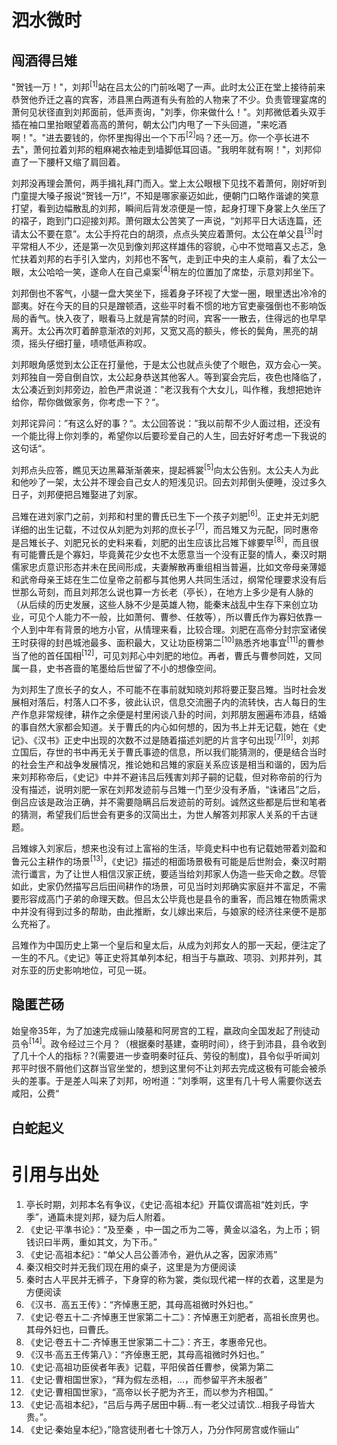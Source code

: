 # 泗水微时

## 闯酒得吕雉

"贺钱一万！"，刘邦<sup>[1]</sup>站在吕太公的门前吆喝了一声。此时太公正在堂上接待前来恭贺他乔迁之喜的宾客，沛县黑白两道有头有脸的人物来了不少。负责管理宴席的萧何见状径直到刘邦面前，低声责询，"刘季，你来做什么！"。刘邦微低着头双手插在袖口里抬眼望着高高的萧何，朝太公门内甩了一下头回道，"来吃酒啊！"。"进去要钱的，你怀里掏得出一个下币<sup>[2]</sup>吗？还一万。你一个亭长进不去"，萧何拉着刘邦的粗麻褐衣袖走到墙脚低耳回语。"我明年就有啊！"，刘邦仰直了一下腰杆又缩了肩回着。

刘邦没再理会萧何，两手揖礼拜门而入。堂上太公眼根下见找不着萧何，刚好听到门童提大嗓子报说“贺钱一万!”，不知是哪家豪迈如此，便朝门口略作谐谑的笑意打望，看到边幅散乱的刘邦，瞬间后背发凉便是一惊，起身打理下身裳上久坐压了的褶子，跑到门口迎接刘邦。萧何跟太公苦笑了一声说，“刘邦平日大话连篇，还请太公不要在意”。太公手捋花白的胡须，点点头笑应着萧何。太公在单父县<sup>[3]</sup>时平常相人不少，还是第一次见到像刘邦这样雄伟的容貌，心中不觉暗喜又忐忑，急忙扶着刘邦的右手引入堂内，刘邦也不客气，走到正中央的主人桌前，看了太公一眼，太公哈哈一笑，遂命人在自己桌案<sup>[4]</sup>稍左的位置加了席垫，示意刘邦坐下。

刘邦倒也不客气，小腿一盘大笑坐下，摇着身子环视了大堂一圈，眼里透出冷冷的鄙夷。好在今天的目的只是蹭顿酒，这些平时看不惯的地方官吏豪强倒也不影响饭局的香气。快入夜了，眼看马上就是宵禁的时间，宾客一一散去，住得远的也早早离开。太公再次盯着醉意渐浓的刘邦，又宽又高的额头，修长的鬓角，黑亮的胡须，摇头仔细打量，啧啧低声称叹。

刘邦眼角感觉到太公正在打量他，于是太公也就点头使了个眼色，双方会心一笑。刘邦独自一旁自倒自饮，太公起身恭送其他客人。等到宴会完后，夜色也降临了，太公凑近到刘邦旁边，脸色严肃说道：”老汉我有个大女儿，叫作稚，我想把她许给你，帮你做做家务，你考虑一下？“。

刘邦诧异问：”有这么好的事？“。太公回答说：”我以前帮不少人面过相，还没有一个能比得上你刘季的，希望你以后要珍爱自己的人生，回去好好考虑一下我说的这句话“。

刘邦点头应答，瞧见天边黑幕渐渐袭来，提起裤裳<sup>[5]</sup>向太公告别。太公夫人为此和他吵了一架，太公并不理会自己女人的短浅见识。回去刘邦倒头便睡，没过多久日子，刘邦便把吕雉娶进了刘家。

吕雉在进刘家门之前，刘邦和村里的曹氏已生下一个孩子刘肥<sup>[6]</sup>。正史并无刘肥详细的出生记载，不过仅从刘肥为刘邦的庶长子<sup>[7]</sup>，而吕雉又为元配，同时惠帝是吕雉长子、刘肥兄长的史料来看，刘肥的出生应该比吕雉下嫁要早<sup>[8]</sup>，而且很有可能曹氏是个寡妇，毕竟黄花少女也不太愿意当一个没有正娶的情人，秦汉时期儒家忠贞意识形态并未在民间形成，夫妻解散再重组相当普遍，比如文帝母亲薄姬和武帝母亲王娡在生二位皇帝之前都与其他男人共同生活过，纲常伦理要求没有后世那么苛刻，而且刘邦怎么说也算一方长老（亭长），在地方上多少是有人脉的（从后续的历史发展，这些人脉不少是英雄人物，能秦末战乱中生存下来创立功业，可见个人能力不一般，比如萧何、曹参、任敖等），所以曹氏作为寡妇依靠一个人到中年有背景的地方小官，从情理来看，比较合理。刘肥在高帝分封宗室诸侯王时获得的封邑城池最多、面积最大，又让功臣榜第二<sup>[10]</sup>熟悉齐地事宜<sup>[11]</sup>的曹参当了他的首任国相<sup>[12]</sup>，可见刘邦心中刘肥的地位。再者，曹氏与曹参同姓，又同属一县，史书吝啬的笔墨给后世留了不小的想像空间。

为刘邦生了庶长子的女人，不可能不在事前就知晓刘邦将要正娶吕雉。当时社会发展相对落后，村落人口不多，彼此认识，信息交流圈子内的流转快，古人每日的生产作息非常规律，耕作之余便是村里闲谈八卦的时间，刘邦朋友圈遍布沛县，结婚的事自然大家都会知道。关于曹氏的内心如何想的，因为书上并无记载，她在《史记》、《汉书》正史中出现的次数不过是随着描述刘肥的片言字句出现<sup>[7][9]</sup>，刘邦立国后，存世的书中再无关于曹氏事迹的信息，所以我们能猜测的，便是结合当时的社会生产和战争发展情况，推论她和吕雉的家庭关系应该是相当和谐的，因为后来刘邦称帝后，《史记》中并不避讳吕后残害刘邦子嗣的记载，但对称帝前的行为没有描述，说明刘肥一家在刘邦发迹前与吕雉一门至少没有矛盾，“诛诸吕”之后，倒吕应该是政治正确，并不需要隐瞒吕后发迹前的苛刻。诚然这些都是后世和笔者的猜测，希望我们后世会有更多的汉简出土，为世人解答刘邦家人关系的千古谜题。

吕雉嫁入刘家后，想来也没有过上富裕的生活，毕竟史料中也有记载她带着刘盈和鲁元公主耕作的场景<sup>[13]</sup>，《史记》描述的相面场景极有可能是后世附会，秦汉时期流行谶言，为了让世人相信汉家正统，要适当给刘邦家人伪造一些天命之数。尽管如此，史家仍然描写吕后田间耕作的场景，可见当时刘邦确实家庭并不富足，不需要形容成高门子弟的命理天数。但吕太公毕竟也是县令的重客，而吕雉在物质需求中并没有得到过多的帮助，由此推断，女儿嫁出来后，与娘家的经济往来便不是那么充裕了。

吕雉作为中国历史上第一个皇后和皇太后，从成为刘邦女人的那一天起，便注定了一生的不凡。《史记》等正史将其单列本纪，相当于与嬴政、项羽、刘邦并列，其对东亚的历史影响地位，可见一斑。

## 隐匿芒砀

始皇帝35年，为了加速完成骊山陵墓和阿房宫的工程，嬴政向全国发起了刑徒动员令<sup>[14]</sup>。政令经过三个月？（根据秦时基建，查明时间），终于到沛县，县令收到了几十个人的指标？?(需要进一步查明秦时征兵、劳役的制度)，县令似乎听闻刘邦平时很不屑他们这群当官坐堂的，想到这里何不让刘邦去完成这极有可能会被杀头的差事。于是差人叫来了刘邦，吩咐道：”刘季啊，这里有几十号人需要你送去咸阳，公费“




## 白蛇起义

## 


# 引用与出处

1. 亭长时期，刘邦本名有争议，《史记·高祖本纪》开篇仅谓高祖“姓刘氏，字季”，通篇未提刘邦，疑为后人附着。
2. 《史记·平準书论》：“及至秦 ，中一国之币为二等，黄金以溢名，为上币；铜钱识曰半两，重如其文，为下币。”
3. 《史记·高祖本纪》：“单父人吕公善沛令，避仇从之客，因家沛焉”
4. 秦汉相交时并无我们现在用的桌子，这里是为方便阅读
5. 秦时古人平民并无裤子，下身穿的称为裳，类似现代裙一样的衣着，这里是为方便阅读
6. 《汉书．高五王传》：“齐悼惠王肥，其母高祖微时外妇也。”
7. 《史记·卷五十二·齐悼惠王世家第二十二》：齐悼惠王刘肥者，高祖长庶男也。其母外妇也，曰曹氏。
8. 《史记·卷五十二·齐悼惠王世家第二十二》：齐王，孝惠帝兄也。
9. 《汉书·高五王传第八》：“齐倬惠王肥，其母高祖微时外妇也。”
10. 《史记·高祖功臣侯者年表》记载，平阳侯首任曹参，侯第为第二
11. 《史记·曹相国世家》，“拜为假左丞相，...，而参留平齐未服者”
12. 《史记·曹相国世家》，“高帝以长子肥为齐王，而以参为齐相国。”
13. 《史记·高祖本纪》，“吕后与两子居田中耨...有一老父过请饮...相我子母皆大贵。”。
14. 《史记·秦始皇本纪》，”隐宫徒刑者七十馀万人，乃分作阿房宫或作骊山”

